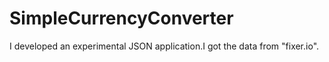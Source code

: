 # SimpleCurrencyConverter

I developed an experimental JSON application.I got the data from "fixer.io".
